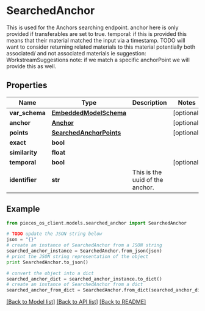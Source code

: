 # SearchedAnchor

This is used for the Anchors searching endpoint.  anchor here is only provided if transferables are set to true.  temporal: if this is provided this means that their material matched the input via a timestamp.  TODO will want to consider returning related materials to this material potentially both associated/ and not associated materials ie suggestion: WorkstreamSuggestions  note: if we match a specific anchorPoint we will provide this as well.

## Properties
Name | Type | Description | Notes
------------ | ------------- | ------------- | -------------
**var_schema** | [**EmbeddedModelSchema**](EmbeddedModelSchema.md) |  | [optional] 
**anchor** | [**Anchor**](Anchor.md) |  | [optional] 
**points** | [**SearchedAnchorPoints**](SearchedAnchorPoints.md) |  | [optional] 
**exact** | **bool** |  | 
**similarity** | **float** |  | 
**temporal** | **bool** |  | [optional] 
**identifier** | **str** | This is the uuid of the anchor. | 

## Example

```python
from pieces_os_client.models.searched_anchor import SearchedAnchor

# TODO update the JSON string below
json = "{}"
# create an instance of SearchedAnchor from a JSON string
searched_anchor_instance = SearchedAnchor.from_json(json)
# print the JSON string representation of the object
print SearchedAnchor.to_json()

# convert the object into a dict
searched_anchor_dict = searched_anchor_instance.to_dict()
# create an instance of SearchedAnchor from a dict
searched_anchor_from_dict = SearchedAnchor.from_dict(searched_anchor_dict)
```
[[Back to Model list]](../README.md#documentation-for-models) [[Back to API list]](../README.md#documentation-for-api-endpoints) [[Back to README]](../README.md)


